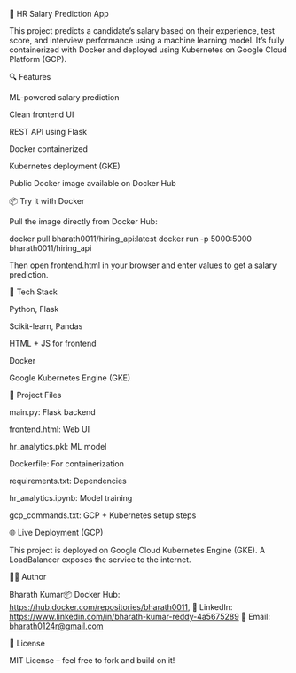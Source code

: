 💼 HR Salary Prediction App

This project predicts a candidate’s salary based on their experience, test score, and interview performance using a machine learning model. It’s fully containerized with Docker and deployed using Kubernetes on Google Cloud Platform (GCP).

🔍 Features

ML-powered salary prediction

Clean frontend UI

REST API using Flask

Docker containerized

Kubernetes deployment (GKE)

Public Docker image available on Docker Hub

📦 Try it with Docker

Pull the image directly from Docker Hub:

docker pull bharath0011/hiring_api:latest
docker run -p 5000:5000 bharath0011/hiring_api

Then open frontend.html in your browser and enter values to get a salary prediction.

🧠 Tech Stack

Python, Flask

Scikit-learn, Pandas

HTML + JS for frontend

Docker

Google Kubernetes Engine (GKE)

📁 Project Files

main.py: Flask backend

frontend.html: Web UI

hr_analytics.pkl: ML model

Dockerfile: For containerization

requirements.txt: Dependencies

hr_analytics.ipynb: Model training

gcp_commands.txt: GCP + Kubernetes setup steps

🌐 Live Deployment (GCP)

This project is deployed on Google Cloud Kubernetes Engine (GKE). A LoadBalancer exposes the service to the internet.

🙋‍♂️ Author

Bharath Kumar📦 Docker Hub: https://hub.docker.com/repositories/bharath0011,
🔗 LinkedIn: https://www.linkedin.com/in/bharath-kumar-reddy-4a5675289 
📧 Email: bharath0124r@gmail.com

📄 License

MIT License – feel free to fork and build on it!

